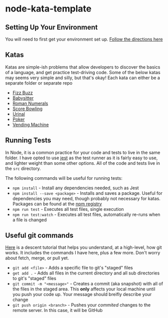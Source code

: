 # node-kata-template

## Setting Up Your Environment
You will need to first get your environment set up. [Follow the directions here](./docs/setting-up-env.md)

## Katas
Katas are simple-ish problems that allow developers to discover the basics of a language, and get practice test-driving code. Some of the below katas may seems very simple and silly, but that's okay! Each kata can either be a separate folder or separate repo

* [Fizz Buzz](https://codingdojo.org/kata/FizzBuzz/)
* [Babysitter](https://gist.github.com/jameskbride/5482722)
* [Roman Numerals](https://codingdojo.org/kata/RomanNumerals/)
* [Score Bowling](https://codingdojo.org/kata/Bowling/)
* [Urinal](https://gist.github.com/gregmalcolm/1839740)
* [Poker](https://codingdojo.org/kata/PokerHands/)
* [Vending Machine](https://github.com/guyroyse/vending-machine-kata)

## Running Tests
In Node, it is a common practice for your code and tests to live in the same folder. I have opted to use [jest](https://jestjs.io/) as the test runner as it is fairly easy to use, and lighter weight than some other options. All of the code and tests live in the `src` directory.

The following commands will be useful for running tests:
* `npm install` - Install any dependencies needed, such as Jest
* `npm install --save <package>` - Installs and saves a package. Useful for dependencies you may need, though probably not necessary for katas. Packages can be found at the [npm registry](https://www.npmjs.com/)
* `npm run test` - Executes all test files, single execution
* `npm run test:watch` - Executes all test files, automatically re-runs when a file is changed

## Useful git commands
[Here](https://www.freecodecamp.org/news/learn-the-basics-of-git-in-under-10-minutes-da548267cc91/) is a descent tutorial that helps you understand, at a high-level, how git works. It includes the commands I have here, plus a few more. Don't worry about fetch, merge, or pull yet.

* `git add <file>` - Adds a specific file to git's "staged" files
* `get add .` - Adds all files in the current directory and all sub directories to git's "staged" files
* `git commit -m "<message>"` - Creates a commit (aka snapshot) with all of the files in the staged area. This **only** affects your local machine until you push your code up. Your message should breifly describe your change
* `git push origin <branch>` - Pushes your *commited* changes to the remote server. In this case, it will be GitHub
